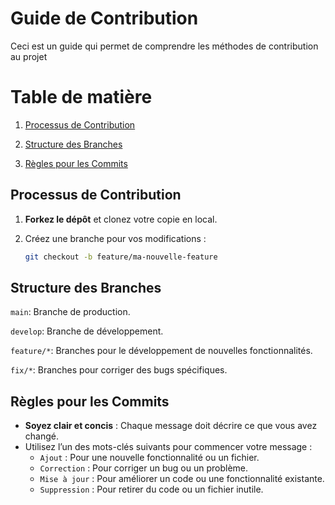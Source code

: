 
# Guide de Contribution

Ceci est un guide qui permet de comprendre les méthodes de contribution au projet

# Table de matière

1. [Processus de Contribution](#processus-de-contribution)

2. [Structure des Branches](#structure-des-branches)

3. [Règles pour les Commits](#règles-pour-les-commits)


## Processus de Contribution

1. **Forkez le dépôt** et clonez votre copie en local.
2. Créez une branche pour vos modifications :
    
    ```bash 
    git checkout -b feature/ma-nouvelle-feature
    ```


## Structure des Branches

```main```: Branche de production.

```develop```: Branche de développement.

```feature/*```: Branches pour le développement de nouvelles fonctionnalités.

```fix/*```: Branches pour corriger des bugs spécifiques.

## Règles pour les Commits

- **Soyez clair et concis** : Chaque message doit décrire ce que vous avez changé.
- Utilisez l’un des mots-clés suivants pour commencer votre message :
  - `Ajout` : Pour une nouvelle fonctionnalité ou un fichier.
  - `Correction` : Pour corriger un bug ou un problème.
  - `Mise à jour` : Pour améliorer un code ou une fonctionnalité existante.
  - `Suppression` : Pour retirer du code ou un fichier inutile.
